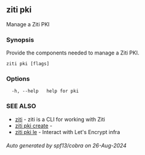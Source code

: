 ## ziti pki

Manage a Ziti PKI

### Synopsis

Provide the components needed to manage a Ziti PKI.

```
ziti pki [flags]
```

### Options

```
  -h, --help   help for pki
```

### SEE ALSO

* [ziti](../ziti.md)	 - ziti is a CLI for working with Ziti
* [ziti pki create](create/create.md)	 - 
* [ziti pki le](le/le.md)	 - Interact with Let's Encrypt infra

###### Auto generated by spf13/cobra on 26-Aug-2024
